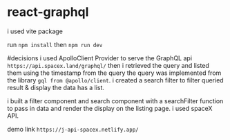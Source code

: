 # react-graphql

i used vite package

run `npm install`
then `npm run dev`

#decisions
i used ApolloClient Provider to serve the GraphQL api `https://api.spacex.land/graphql/` then i retrieved the query and listed them using the timestamp from the query
the query was implemented from the library `gql from @apollo/client`. i created a search filter to filter queried result & display the data has a list. 

i built a filter component and search component with a searchFilter function to pass in data and render the display on the listing page. i used spaceX API.

demo link `https://j-api-spacex.netlify.app/`
